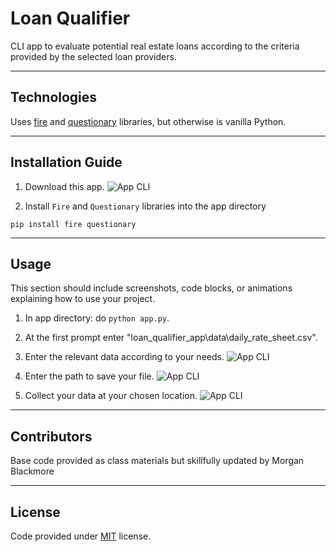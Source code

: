 # Loan Qualifier

CLI app to evaluate potential real estate loans according to the criteria provided by the selected loan providers.

---

## Technologies

Uses [fire](https://google.github.io/python-fire/guide/) and [questionary](https://questionary.readthedocs.io/en/stable/) libraries, but otherwise is vanilla Python.

---

## Installation Guide

1. Download this app. 
![App CLI](/data/images/get_app.png?raw=true "CLI interface")

2. Install `Fire` and `Questionary` libraries into the app directory

```
pip install fire questionary
```

---

## Usage

This section should include screenshots, code blocks, or animations explaining how to use your project.

1. In app directory: do `python app.py`.
2. At the first prompt enter "loan_qualifier_app\data\daily_rate_sheet.csv".
3. Enter the relevant data according to your needs.
![App CLI](/data/images/cli_menu.png?raw=true "CLI interface")

4. Enter the path to save your file.
![App CLI](/data/images/cli_savefile.png?raw=true "Sample Path")

5. Collect your data at your chosen location.
![App CLI](/data/images/savedfile.png?raw=true "Find your data")

---

## Contributors

Base code provided as class materials but skillfully updated by Morgan Blackmore

---

## License

Code provided under [MIT](https://mit-license.org/) license. 

